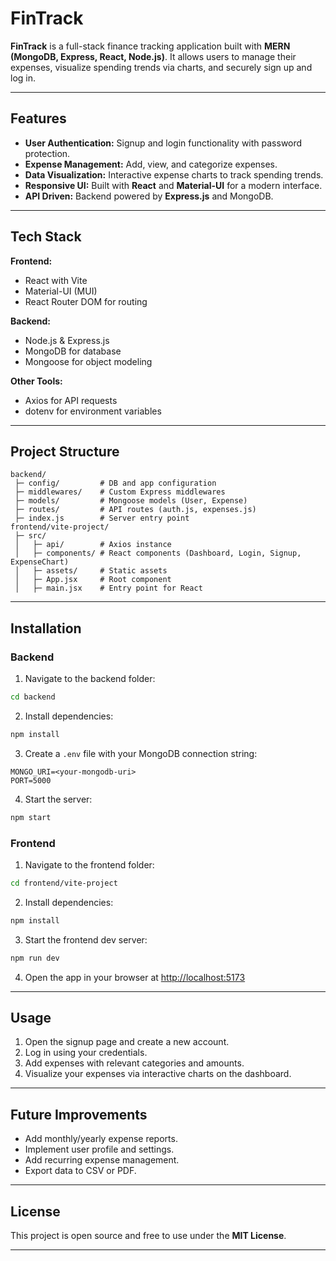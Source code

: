 # FinTrack

**FinTrack** is a full-stack finance tracking application built with **MERN (MongoDB, Express, React, Node.js)**. It allows users to manage their expenses, visualize spending trends via charts, and securely sign up and log in.

---

## Features

* **User Authentication:** Signup and login functionality with password protection.
* **Expense Management:** Add, view, and categorize expenses.
* **Data Visualization:** Interactive expense charts to track spending trends.
* **Responsive UI:** Built with **React** and **Material-UI** for a modern interface.
* **API Driven:** Backend powered by **Express.js** and MongoDB.

---

## Tech Stack

**Frontend:**

* React with Vite
* Material-UI (MUI)
* React Router DOM for routing

**Backend:**

* Node.js & Express.js
* MongoDB for database
* Mongoose for object modeling

**Other Tools:**

* Axios for API requests
* dotenv for environment variables

---

## Project Structure

```
backend/
 ├─ config/         # DB and app configuration
 ├─ middlewares/    # Custom Express middlewares
 ├─ models/         # Mongoose models (User, Expense)
 ├─ routes/         # API routes (auth.js, expenses.js)
 ├─ index.js        # Server entry point
frontend/vite-project/
 ├─ src/
 │   ├─ api/        # Axios instance
 │   ├─ components/ # React components (Dashboard, Login, Signup, ExpenseChart)
 │   ├─ assets/     # Static assets
 │   ├─ App.jsx     # Root component
 │   ├─ main.jsx    # Entry point for React
```

---

## Installation

### Backend

1. Navigate to the backend folder:

```bash
cd backend
```

2. Install dependencies:

```bash
npm install
```

3. Create a `.env` file with your MongoDB connection string:

```env
MONGO_URI=<your-mongodb-uri>
PORT=5000
```

4. Start the server:

```bash
npm start
```

### Frontend

1. Navigate to the frontend folder:

```bash
cd frontend/vite-project
```

2. Install dependencies:

```bash
npm install
```

3. Start the frontend dev server:

```bash
npm run dev
```

4. Open the app in your browser at [http://localhost:5173](http://localhost:5173)

---

## Usage

1. Open the signup page and create a new account.
2. Log in using your credentials.
3. Add expenses with relevant categories and amounts.
4. Visualize your expenses via interactive charts on the dashboard.

---

## Future Improvements

* Add monthly/yearly expense reports.
* Implement user profile and settings.
* Add recurring expense management.
* Export data to CSV or PDF.

---

## License

This project is open source and free to use under the **MIT License**.

---
